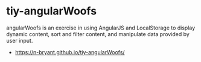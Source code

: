 # tiy-angularWoofs
angularWoofs is an exercise in using AngularJS and LocalStorage to display dynamic content, sort and filter content, and manipulate data provided by user input.
* https://n-bryant.github.io/tiy-angularWoofs/
